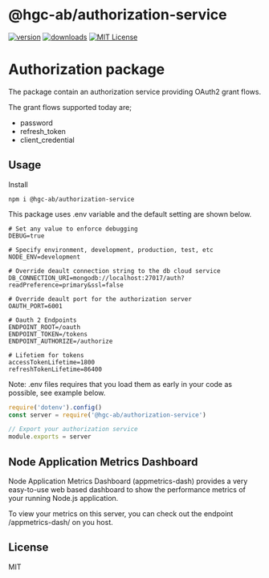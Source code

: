 # @hgc-ab/authorization-service

[![version](https://img.shields.io/npm/v/@hgc-ab/authorization-service.svg?style=flat-square)](http://npm.im/@hgc-ab/authorization-service)
[![downloads](https://img.shields.io/npm/dm/@hgc-ab/authorization-service.svg?style=flat-square)](http://npm-stat.com/charts.html?package=@hgc-ab/authorization-service&from=2020-01-07)
[![MIT License](https://img.shields.io/npm/l/@hgc-ab/authorization-service.svg?style=flat-square)](http://opensource.org/licenses/MIT)

# Authorization package 
The package contain an authorization service providing OAuth2 grant flows.

The grant flows supported today are;
- password
- refresh_token
- client_credential

## Usage

Install

```shell script
npm i @hgc-ab/authorization-service
```

This package uses .env variable and the default setting are shown below.

```shell script
# Set any value to enforce debugging
DEBUG=true

# Specify environment, development, production, test, etc
NODE_ENV=development

# Override deault connection string to the db cloud service
DB_CONNECTION_URI=mongodb://localhost:27017/auth?readPreference=primary&ssl=false

# Override deault port for the authorization server
OAUTH_PORT=6001

# Oauth 2 Endpoints
ENDPOINT_ROOT=/oauth
ENDPOINT_TOKEN=/tokens
ENDPOINT_AUTHORIZE=/authorize

# Lifetiem for tokens
accessTokenLifetime=1800
refreshTokenLifetime=86400

```

Note: .env files requires that you load them as early in your code as possible, see example below.

```javascript
require('dotenv').config()
const server = require('@hgc-ab/authorization-service')

// Export your authorization service
module.exports = server

```

## Node Application Metrics Dashboard
Node Application Metrics Dashboard (appmetrics-dash) provides a very easy-to-use web based dashboard to show the 
performance metrics of your running Node.js application.

To view your metrics on this server, you can check out the endpoint /appmetrics-dash/ on you host.


## License
MIT
